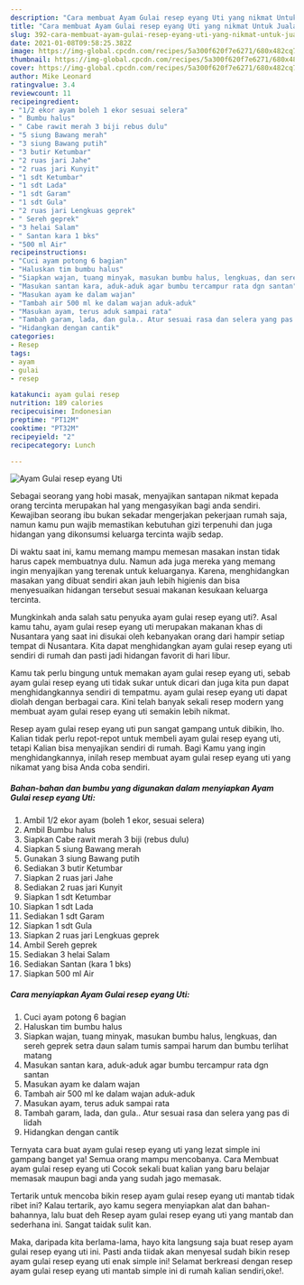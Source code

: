 ```yaml
---
description: "Cara membuat Ayam Gulai resep eyang Uti yang nikmat Untuk Jualan"
title: "Cara membuat Ayam Gulai resep eyang Uti yang nikmat Untuk Jualan"
slug: 392-cara-membuat-ayam-gulai-resep-eyang-uti-yang-nikmat-untuk-jualan
date: 2021-01-08T09:58:25.382Z
image: https://img-global.cpcdn.com/recipes/5a300f620f7e6271/680x482cq70/ayam-gulai-resep-eyang-uti-foto-resep-utama.jpg
thumbnail: https://img-global.cpcdn.com/recipes/5a300f620f7e6271/680x482cq70/ayam-gulai-resep-eyang-uti-foto-resep-utama.jpg
cover: https://img-global.cpcdn.com/recipes/5a300f620f7e6271/680x482cq70/ayam-gulai-resep-eyang-uti-foto-resep-utama.jpg
author: Mike Leonard
ratingvalue: 3.4
reviewcount: 11
recipeingredient:
- "1/2 ekor ayam boleh 1 ekor sesuai selera"
- " Bumbu halus"
- " Cabe rawit merah 3 biji rebus dulu"
- "5 siung Bawang merah"
- "3 siung Bawang putih"
- "3 butir Ketumbar"
- "2 ruas jari Jahe"
- "2 ruas jari Kunyit"
- "1 sdt Ketumbar"
- "1 sdt Lada"
- "1 sdt Garam"
- "1 sdt Gula"
- "2 ruas jari Lengkuas geprek"
- " Sereh geprek"
- "3 helai Salam"
- " Santan kara 1 bks"
- "500 ml Air"
recipeinstructions:
- "Cuci ayam potong 6 bagian"
- "Haluskan tim bumbu halus"
- "Siapkan wajan, tuang minyak, masukan bumbu halus, lengkuas, dan sereh geprek setra daun salam tumis sampai harum dan bumbu terlihat matang"
- "Masukan santan kara, aduk-aduk agar bumbu tercampur rata dgn santan"
- "Masukan ayam ke dalam wajan"
- "Tambah air 500 ml ke dalam wajan aduk-aduk"
- "Masukan ayam, terus aduk sampai rata"
- "Tambah garam, lada, dan gula.. Atur sesuai rasa dan selera yang pas di lidah"
- "Hidangkan dengan cantik"
categories:
- Resep
tags:
- ayam
- gulai
- resep

katakunci: ayam gulai resep 
nutrition: 189 calories
recipecuisine: Indonesian
preptime: "PT12M"
cooktime: "PT32M"
recipeyield: "2"
recipecategory: Lunch

---
```



![Ayam Gulai resep eyang Uti](https://img-global.cpcdn.com/recipes/5a300f620f7e6271/680x482cq70/ayam-gulai-resep-eyang-uti-foto-resep-utama.jpg)

Sebagai seorang yang hobi masak, menyajikan santapan nikmat kepada orang tercinta merupakan hal yang mengasyikan bagi anda sendiri. Kewajiban seorang ibu bukan sekadar mengerjakan pekerjaan rumah saja, namun kamu pun wajib memastikan kebutuhan gizi terpenuhi dan juga hidangan yang dikonsumsi keluarga tercinta wajib sedap.

Di waktu  saat ini, kamu memang mampu memesan masakan instan tidak harus capek membuatnya dulu. Namun ada juga mereka yang memang ingin menyajikan yang terenak untuk keluarganya. Karena, menghidangkan masakan yang dibuat sendiri akan jauh lebih higienis dan bisa menyesuaikan hidangan tersebut sesuai makanan kesukaan keluarga tercinta. 



Mungkinkah anda salah satu penyuka ayam gulai resep eyang uti?. Asal kamu tahu, ayam gulai resep eyang uti merupakan makanan khas di Nusantara yang saat ini disukai oleh kebanyakan orang dari hampir setiap tempat di Nusantara. Kita dapat menghidangkan ayam gulai resep eyang uti sendiri di rumah dan pasti jadi hidangan favorit di hari libur.

Kamu tak perlu bingung untuk memakan ayam gulai resep eyang uti, sebab ayam gulai resep eyang uti tidak sukar untuk dicari dan juga kita pun dapat menghidangkannya sendiri di tempatmu. ayam gulai resep eyang uti dapat diolah dengan berbagai cara. Kini telah banyak sekali resep modern yang membuat ayam gulai resep eyang uti semakin lebih nikmat.

Resep ayam gulai resep eyang uti pun sangat gampang untuk dibikin, lho. Kalian tidak perlu repot-repot untuk membeli ayam gulai resep eyang uti, tetapi Kalian bisa menyajikan sendiri di rumah. Bagi Kamu yang ingin menghidangkannya, inilah resep membuat ayam gulai resep eyang uti yang nikamat yang bisa Anda coba sendiri.

<!--inarticleads1-->

##### Bahan-bahan dan bumbu yang digunakan dalam menyiapkan Ayam Gulai resep eyang Uti:

1. Ambil 1/2 ekor ayam (boleh 1 ekor, sesuai selera)
1. Ambil  Bumbu halus
1. Siapkan  Cabe rawit merah 3 biji (rebus dulu)
1. Siapkan 5 siung Bawang merah
1. Gunakan 3 siung Bawang putih
1. Sediakan 3 butir Ketumbar
1. Siapkan 2 ruas jari Jahe
1. Sediakan 2 ruas jari Kunyit
1. Siapkan 1 sdt Ketumbar
1. Siapkan 1 sdt Lada
1. Sediakan 1 sdt Garam
1. Siapkan 1 sdt Gula
1. Siapkan 2 ruas jari Lengkuas geprek
1. Ambil  Sereh geprek
1. Sediakan 3 helai Salam
1. Sediakan  Santan (kara 1 bks)
1. Siapkan 500 ml Air




<!--inarticleads2-->

##### Cara menyiapkan Ayam Gulai resep eyang Uti:

1. Cuci ayam potong 6 bagian
1. Haluskan tim bumbu halus
1. Siapkan wajan, tuang minyak, masukan bumbu halus, lengkuas, dan sereh geprek setra daun salam tumis sampai harum dan bumbu terlihat matang
1. Masukan santan kara, aduk-aduk agar bumbu tercampur rata dgn santan
1. Masukan ayam ke dalam wajan
1. Tambah air 500 ml ke dalam wajan aduk-aduk
1. Masukan ayam, terus aduk sampai rata
1. Tambah garam, lada, dan gula.. Atur sesuai rasa dan selera yang pas di lidah
1. Hidangkan dengan cantik




Ternyata cara buat ayam gulai resep eyang uti yang lezat simple ini gampang banget ya! Semua orang mampu mencobanya. Cara Membuat ayam gulai resep eyang uti Cocok sekali buat kalian yang baru belajar memasak maupun bagi anda yang sudah jago memasak.

Tertarik untuk mencoba bikin resep ayam gulai resep eyang uti mantab tidak ribet ini? Kalau tertarik, ayo kamu segera menyiapkan alat dan bahan-bahannya, lalu buat deh Resep ayam gulai resep eyang uti yang mantab dan sederhana ini. Sangat taidak sulit kan. 

Maka, daripada kita berlama-lama, hayo kita langsung saja buat resep ayam gulai resep eyang uti ini. Pasti anda tiidak akan menyesal sudah bikin resep ayam gulai resep eyang uti enak simple ini! Selamat berkreasi dengan resep ayam gulai resep eyang uti mantab simple ini di rumah kalian sendiri,oke!.

